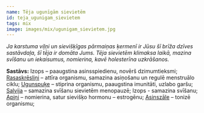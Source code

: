 ```yaml
---
name: Tēja ugunīgām sievietēm
id: teja_ugunigam_sievietem
tags: mix
image: images/mix/ugunigam_sievietem.jpg
---
```

*Ja karstuma viļņi un sievišķīgas pārmaiņas ķermenī ir Jūsu šī brīža dzīves sastāvdaļa, šī tēja ir domāta Jums. Tēja sievietēm klimaksa laikā, mazina svīšanu un iekaisumus, nomierina, kavē holesterīna uzkrāšanos.*

**Sastāvs:**
Izops – paaugstina asinsspiedienu, novērš dzimumtieksmi;
<a href="https://www.danga.lv/mono/#rasaskreslini">Rasaskrēsliņi</a> – attīra organismu, samazina asiņošanu un regulē menstruālo ciklu;
<a href="https://www.danga.lv/mono/#ugunspuke">Ugunspuķe</a> – stiprina organismu, paaugstina imunitāti, uzlabo garšu;
<a href="https://www.danga.lv/mono/#salvija">Salvija</a> – samazina svīšanu sievietēm menopauzē;
Izops - samazina svīšanu;
<a href="https://www.danga.lv/mono/#apini">Apiņi</a> – nomierina, satur sievišķo hormonu – estrogēnu;
<a href="https://www.danga.lv/mono/#asinszale">Asinszāle</a> – tonizē organismu;